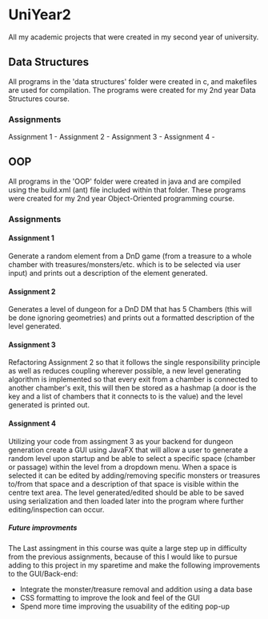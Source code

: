 # UniYear2
All my academic projects that were created in my second year of university. 

## Data Structures
All programs in the 'data structures' folder were created in c, and makefiles are used for compilation. The programs were created for my 2nd year Data Structures course.

### Assignments
Assignment 1 - 
Assignment 2 - 
Assignment 3 - 
Assignment 4 -

## OOP
All programs in the 'OOP' folder were created in java and are compiled using the build.xml (ant) file included within that folder. These programs were created for my 2nd year Object-Oriented programming course.  

### Assignments

#### Assignment 1
Generate a random element from a DnD game (from a treasure to a whole chamber with treasures/monsters/etc. which is to be selected via user input) and prints out a description of the element generated.  
#### Assignment 2
Generates a level of dungeon for a DnD DM that has 5 Chambers (this will be done ignoring geometries) and prints out a formatted description of the level generated.  
#### Assignment 3
Refactoring Assignment 2 so that it follows the single responsibility principle as well as reduces coupling wherever possible, a new level generating algorithm is implemented so that every exit from a chamber is connected to another chamber's exit, this will then be stored as a hashmap (a door is the key and a list of chambers that it connects to is the value) and the level generated is printed out.  

#### Assignment 4
Utilizing your code from assingment 3 as your backend for dungeon generation create a GUI using JavaFX that will allow a user to generate a random level upon startup and be able to select a specific space (chamber or passage) within the level from a dropdown menu. When a space is selected it can be edited by adding/removing specific monsters or treasures to/from that space and a description of that space is visible within the centre text area. The level generated/edited should be able to be saved using serialization and then loaded later into the program where further editing/inspection can occur.  
  
##### Future improvments
The Last assingment in this course was quite a large step up in difficulty from the previous assignments, because of this I would like to pursue adding to this project in my sparetime and make the following improvements to the GUI/Back-end:  
 - Integrate the monster/treasure removal and addition using a data base  
 - CSS formatting to improve the look and feel of the GUI
 - Spend more time improving the usuability of the editing pop-up
